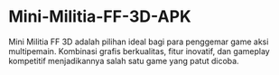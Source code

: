 # Mini-Militia-FF-3D-APK
Mini Militia FF 3D adalah pilihan ideal bagi para penggemar game aksi multipemain. Kombinasi grafis berkualitas, fitur inovatif, dan gameplay kompetitif menjadikannya salah satu game yang patut dicoba. 
